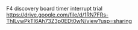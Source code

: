 F4 discovery board timer interrupt trial
https://drive.google.com/file/d/1RN7FRs-ThILvwPkTI6Ah73Z3p0EDt0wN/view?usp=sharing
